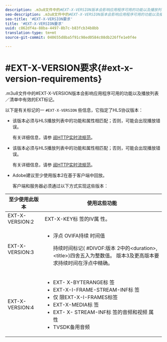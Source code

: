 ```yaml
---
description: .m3u8文件中的#EXT-X-VERSION版本会影响应用程序可用的功能以及播放列表／清单中有效的EXT标记。
seo-description: .m3u8文件中的#EXT-X-VERSION版本会影响应用程序可用的功能以及播放列表／清单中有效的EXT标记。
seo-title: '#EXT-X-VERSION要求'
title: '#EXT-X-VERSION要求'
uuid: c862df4a-88ba-4497-8b7c-b83fcb34b8bb
translation-type: tm+mt
source-git-commit: 040655d8ba5f91c98ed0584c08db226ffe1e0f4e

---
```



# #EXT-X-VERSION要求{#ext-x-version-requirements}

.m3u8文件中的#EXT-X-VERSION版本会影响应用程序可用的功能以及播放列表／清单中有效的EXT标记。

<!--<a id="section_8850183988124049A001758F117AD3A6"></a>-->

以下是有关标记的一 `#EXT-X-VERSION` 些信息，它指定了HLS协议版本：

* 该版本必须与HLS播放列表中的功能和属性相匹配；否则，可能会出现播放错误。

   有关详细信息，请参 [阅HTTP实时流规范](https://datatracker.ietf.org/doc/draft-pantos-http-live-streaming/?include_text=1)。
* 该版本必须与HLS播放列表中的功能和属性相匹配；否则，可能会出现播放错误。

   有关详细信息，请参 [阅HTTP实时流规范](https://datatracker.ietf.org/doc/draft-pantos-http-live-streaming/?include_text=1)。
* Adobe建议至少使用版本2在基于客户端中回放。

   客户端和服务器必须通过以下方式实现这些版本：

<table frame="all" colsep="1" rowsep="1" id="table_62EB98EDD9DE49EC84CB1C7D59BC40E6"> 
 <thead> 
  <tr rowsep="1"> 
   <th colname="1" class="entry"> 至少使用此版本 </th> 
   <th colname="2" class="entry"> 使用这些功能 </th> 
  </tr> 
 </thead>
 <tbody> 
  <tr rowsep="1"> 
   <td colname="1"> <span class="codeph"> EXT-X-VERSION:2 </span> </td> 
   <td colname="2"> EXT-X-KEY标 <span class="codeph"> 签的IV属 </span> 性。 </td> 
  </tr> 
  <tr rowsep="1"> 
   <td colname="1"> <span class="codeph"> EXT-X-VERSION:3 </span> </td> 
   <td colname="2"> 
    <ul id="ul_C9500D3F934848639C204BF248F139FF"> 
     <li id="li_535A7E3FABCB46FE872A7EA5DE2A1784">浮点 <span class="codeph"> OVIFA持续 </span> 时间值 <p>持续时间标记( <span class="codeph"> #DIVOF:版本 </span>2中的&lt;duration&gt;,&lt;title&gt;)四舍五入为整数值。 版本3及更高版本要求持续时间在浮点中精确。 </p> </li> 
    </ul> </td> 
  </tr> 
  <tr rowsep="0"> 
   <td colname="1"> <p> <span class="codeph"> EXT-X-VERSION:4 </span> </p> </td> 
   <td colname="2"> <p> 
     <ul id="ul_83D61E909D0C413FBDAB7A4A0BE1F03C"> 
      <li id="li_5071F2BE2DB74BBFB1F23B3B30C5CFD6">EXT- <span class="codeph"> X-BYTERANGE标 </span> 签 </li> 
      <li id="li_A093F448567D475AB44656D4600BCBD6"><span class="codeph"> EXT-X-I-FRAME-STREAM-INF标 </span> 签 </li> 
      <li id="li_1084AE3B10FD4EB387D25EEDDFBBC8CD">仅 <span class="codeph"> 限EXT-X-I-FRAMES标签 </span> </li> 
      <li id="li_4FEFA36E300C403DBB77BB4DA46DB4EB"><span class="codeph"> EXT-X-MEDIA标 </span> 签 </li> 
      <li id="li_E53D81AED45C47AEA346FA3A1B191E5C">EXT- <span class="codeph"> X- </span> STREAM-INF标 <span class="codeph"> 签的音频和视频 </span> 属 <span class="codeph"></span> 性 </li> 
      <li id="li_2E99A4971B8046F3845CF3D4D363CCCF">TVSDK备用音频 </li> 
     </ul> </p> </td> 
  </tr> 
 </tbody> 
</table>

